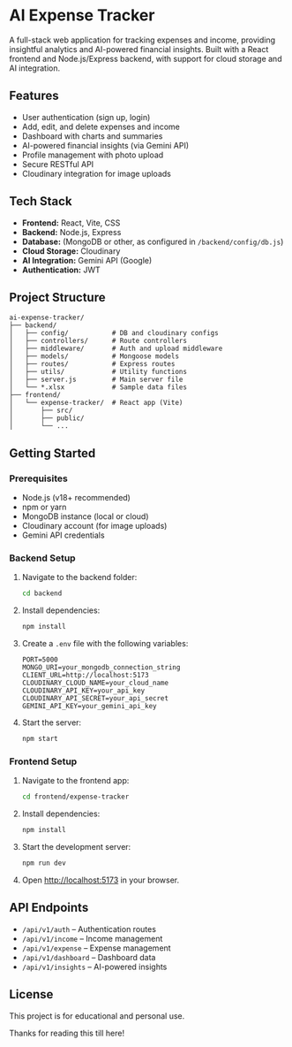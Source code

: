 # AI Expense Tracker

A full-stack web application for tracking expenses and income, providing insightful analytics and AI-powered financial insights. Built with a React frontend and Node.js/Express backend, with support for cloud storage and AI integration.

## Features

- User authentication (sign up, login)
- Add, edit, and delete expenses and income
- Dashboard with charts and summaries
- AI-powered financial insights (via Gemini API)
- Profile management with photo upload
- Secure RESTful API
- Cloudinary integration for image uploads

## Tech Stack

- **Frontend:** React, Vite, CSS
- **Backend:** Node.js, Express
- **Database:** (MongoDB or other, as configured in `/backend/config/db.js`)
- **Cloud Storage:** Cloudinary
- **AI Integration:** Gemini API (Google)
- **Authentication:** JWT

## Project Structure

```
ai-expense-tracker/
├── backend/
│   ├── config/           # DB and cloudinary configs
│   ├── controllers/      # Route controllers
│   ├── middleware/       # Auth and upload middleware
│   ├── models/           # Mongoose models
│   ├── routes/           # Express routes
│   ├── utils/            # Utility functions
│   ├── server.js         # Main server file
│   └── *.xlsx            # Sample data files
├── frontend/
│   └── expense-tracker/  # React app (Vite)
│       ├── src/
│       ├── public/
│       └── ...
```

## Getting Started

### Prerequisites

- Node.js (v18+ recommended)
- npm or yarn
- MongoDB instance (local or cloud)
- Cloudinary account (for image uploads)
- Gemini API credentials

### Backend Setup

1. Navigate to the backend folder:
   ```sh
   cd backend
   ```
2. Install dependencies:
   ```sh
   npm install
   ```
3. Create a `.env` file with the following variables:
   ```
   PORT=5000
   MONGO_URI=your_mongodb_connection_string
   CLIENT_URL=http://localhost:5173
   CLOUDINARY_CLOUD_NAME=your_cloud_name
   CLOUDINARY_API_KEY=your_api_key
   CLOUDINARY_API_SECRET=your_api_secret
   GEMINI_API_KEY=your_gemini_api_key
   ```
4. Start the server:
   ```sh
   npm start
   ```

### Frontend Setup

1. Navigate to the frontend app:
   ```sh
   cd frontend/expense-tracker
   ```
2. Install dependencies:
   ```sh
   npm install
   ```
3. Start the development server:
   ```sh
   npm run dev
   ```
4. Open [http://localhost:5173](http://localhost:5173) in your browser.

## API Endpoints

- `/api/v1/auth` – Authentication routes
- `/api/v1/income` – Income management
- `/api/v1/expense` – Expense management
- `/api/v1/dashboard` – Dashboard data
- `/api/v1/insights` – AI-powered insights

## License

This project is for educational and personal use.


Thanks for reading this till here!
